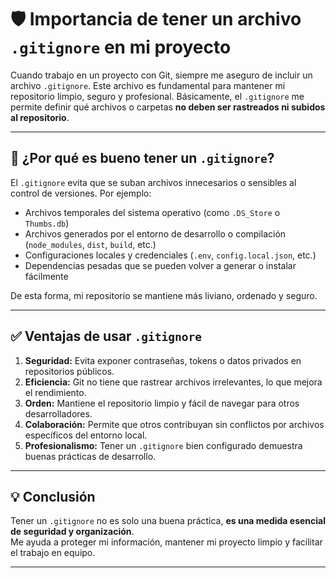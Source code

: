 # 🛡️ Importancia de tener un archivo `.gitignore` en mi proyecto

Cuando trabajo en un proyecto con Git, siempre me aseguro de incluir un archivo `.gitignore`. Este archivo es fundamental para mantener mi repositorio limpio, seguro y profesional. Básicamente, el `.gitignore` me permite definir qué archivos o carpetas **no deben ser rastreados ni subidos al repositorio**.

---

## 🚫 ¿Por qué es bueno tener un `.gitignore`?

El `.gitignore` evita que se suban archivos innecesarios o sensibles al control de versiones. Por ejemplo:
- Archivos temporales del sistema operativo (como `.DS_Store` o `Thumbs.db`)
- Archivos generados por el entorno de desarrollo o compilación (`node_modules`, `dist`, `build`, etc.)
- Configuraciones locales y credenciales (`.env`, `config.local.json`, etc.)
- Dependencias pesadas que se pueden volver a generar o instalar fácilmente

De esta forma, mi repositorio se mantiene más liviano, ordenado y seguro.

---

## ✅ Ventajas de usar `.gitignore`

1. **Seguridad:** Evita exponer contraseñas, tokens o datos privados en repositorios públicos.  
2. **Eficiencia:** Git no tiene que rastrear archivos irrelevantes, lo que mejora el rendimiento.  
3. **Orden:** Mantiene el repositorio limpio y fácil de navegar para otros desarrolladores.  
4. **Colaboración:** Permite que otros contribuyan sin conflictos por archivos específicos del entorno local.  
5. **Profesionalismo:** Tener un `.gitignore` bien configurado demuestra buenas prácticas de desarrollo.

---

## 💡 Conclusión

Tener un `.gitignore` no es solo una buena práctica, **es una medida esencial de seguridad y organización**.  
Me ayuda a proteger mi información, mantener mi proyecto limpio y facilitar el trabajo en equipo.

---
